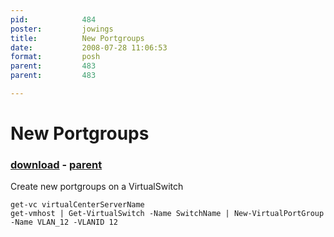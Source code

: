 ```yaml
---
pid:            484
poster:         jowings
title:          New Portgroups
date:           2008-07-28 11:06:53
format:         posh
parent:         483
parent:         483

---
```


# New Portgroups

### [download](484.ps1) - [parent](483.md)

Create new portgroups on a VirtualSwitch

```posh
get-vc virtualCenterServerName
get-vmhost | Get-VirtualSwitch -Name SwitchName | New-VirtualPortGroup -Name VLAN_12 -VLANID 12
```
